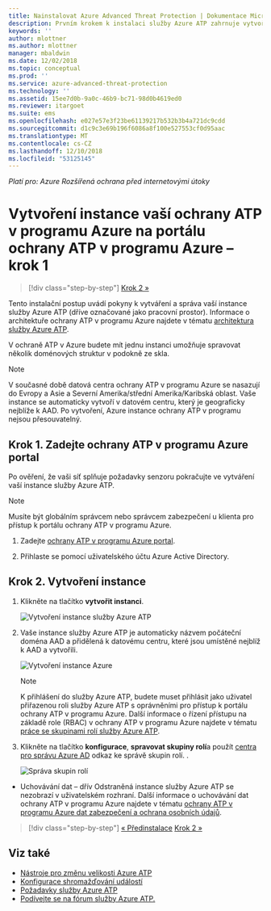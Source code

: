 ```yaml
---
title: Nainstalovat Azure Advanced Threat Protection | Dokumentace Microsoftu
description: Prvním krokem k instalaci služby Azure ATP zahrnuje vytvoření instance pro nasazení služby Azure ATP.
keywords: ''
author: mlottner
ms.author: mlottner
manager: mbaldwin
ms.date: 12/02/2018
ms.topic: conceptual
ms.prod: ''
ms.service: azure-advanced-threat-protection
ms.technology: ''
ms.assetid: 15ee7d0b-9a0c-46b9-bc71-98d0b4619ed0
ms.reviewer: itargoet
ms.suite: ems
ms.openlocfilehash: e027e57e3f23be61139217b532b3b4a721dc9cdd
ms.sourcegitcommit: d1c9c3e69b196f6086a8f100e527553cf0d95aac
ms.translationtype: MT
ms.contentlocale: cs-CZ
ms.lasthandoff: 12/10/2018
ms.locfileid: "53125145"
---
```

*Platí pro: Azure Rozšířená ochrana před internetovými útoky*


# <a name="creating-your-azure-atp-instance-in-the-azure-atp-portal---step-1"></a>Vytvoření instance vaší ochrany ATP v programu Azure na portálu ochrany ATP v programu Azure – krok 1

> [!div class="step-by-step"]
> [Krok 2 »](install-atp-step2.md)

Tento instalační postup uvádí pokyny k vytváření a správa vaší instance služby Azure ATP (dříve označované jako pracovní prostor). Informace o architektuře ochrany ATP v programu Azure najdete v tématu [architektura služby Azure ATP](atp-architecture.md).

V ochraně ATP v Azure budete mít jednu instanci umožňuje spravovat několik doménových struktur v podokně ze skla. 

> [!NOTE]
> V současné době datová centra ochrany ATP v programu Azure se nasazují do Evropy a Asie a Severní Amerika/střední Amerika/Karibská oblast. Vaše instance se automaticky vytvoří v datovém centru, který je geograficky nejblíže k AAD. Po vytvoření, Azure instance ochrany ATP v programu nejsou přesouvatelný. 

## <a name="step-1-enter-the-azure-atp-portal"></a>Krok 1. Zadejte ochrany ATP v programu Azure portal

Po ověření, že vaši síť splňuje požadavky senzoru pokračujte ve vytváření vaší instance služby Azure ATP.

> [!NOTE]
>Musíte být globálním správcem nebo správcem zabezpečení u klienta pro přístup k portálu ochrany ATP v programu Azure.


1.  Zadejte [ochrany ATP v programu Azure portal](https://portal.atp.azure.com).

2.  Přihlaste se pomocí uživatelského účtu Azure Active Directory.

## <a name="step-2-create-your-instance"></a>Krok 2. Vytvoření instance

1. Klikněte na tlačítko **vytvořit instanci**. 

    ![Vytvoření instance služby Azure ATP](media/create-instance.png)

2. Vaše instance služby Azure ATP je automaticky názvem počáteční doména AAD a přidělená k datovému centru, které jsou umístěné nejblíž k AAD a vytvořili. 

    ![Vytvoření instance Azure](media/instance-created.png)

    > [!NOTE]
    > K přihlášení do služby Azure ATP, budete muset přihlásit jako uživatel přiřazenou roli služby Azure ATP s oprávněními pro přístup k portálu ochrany ATP v programu Azure. Další informace o řízení přístupu na základě role (RBAC) v ochrany ATP v programu Azure najdete v tématu [práce se skupinami rolí služby Azure ATP](atp-role-groups.md).
 
3. Klikněte na tlačítko **konfigurace**, **spravovat skupiny rolí**a použít [centra pro správu Azure AD](https://docs.microsoft.com/azure/active-directory/active-directory-assign-admin-roles-azure-portal) odkaz ke správě skupin rolí. .

    ![Správa skupin rolí](media/creation-manage-role-groups.png)

- Uchovávání dat – dřív Odstraněná instance služby Azure ATP se nezobrazí v uživatelském rozhraní. Další informace o uchovávání dat ochrany ATP v programu Azure najdete v tématu [ochrany ATP v programu Azure dat zabezpečení a ochrana osobních údajů](atp-privacy-compliance.md).


>[!div class="step-by-step"]
[« Předinstalace](atp-prerequisites.md)
[Krok 2 »](install-atp-step2.md)



## <a name="see-also"></a>Viz také
- [Nástroje pro změnu velikosti Azure ATP](http://aka.ms/aatpsizingtool)
- [Konfigurace shromažďování událostí](configure-event-collection.md)
- [Požadavky služby Azure ATP](atp-prerequisites.md)
- [Podívejte se na fórum služby Azure ATP.](https://aka.ms/azureatpcommunity)
